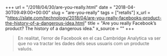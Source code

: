 +++
url = "/2018/04/30/are-you-really.html"
date = "2018-04-30T09:49:00+00:00"
slug = "are-you-really"
tags = ["retalls"]
x_url = "https://slate.com/technology/2018/04/are-you-really-facebooks-product-the-history-of-a-dangerous-idea.html"
title = "Are you really Facebook’s product? The history of a dangerous idea."
x_source = ""
+++


> En realitat, l’error de Facebook en el cas Cambridge Analytica va ser que no va tractar les dades dels seus usuaris com un producte valuós.

